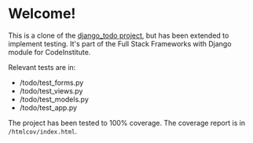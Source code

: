 # Welcome!

This is a clone of the [django_todo project](https://github.com/ckz8780/ci-fsf-django-todo), but has been extended to implement testing. It's part of the Full Stack Frameworks with Django module for CodeInstitute.

Relevant tests are in: 

- /todo/test_forms.py
- /todo/test_views.py
- /todo/test_models.py
- /todo/test_app.py

The project has been tested to 100% coverage. The coverage report is in `/htmlcov/index.html`.